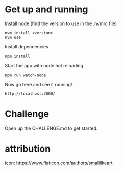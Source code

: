 # Get up and running

Install node (find the version to use in the .nvmrc file)
```
nvm install <version>
nvm use
```

Install dependencies
```
npm install
```

Start the app with node hot reloading
```
npm run watch-node
```

Now go here and see it running!
```
http://localhost:3000/
```

# Challenge

Open up the CHALLENGE.md to get started.

# attribution
icon: https://www.flaticon.com/authors/smalllikeart